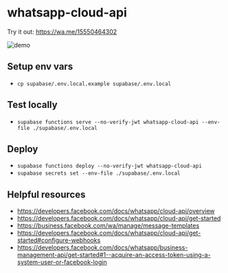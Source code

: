 # whatsapp-cloud-api

Try it out: https://wa.me/15550464302

![demo](./demo.gif)

## Setup env vars

- `cp supabase/.env.local.example supabase/.env.local`

## Test locally

- `supabase functions serve --no-verify-jwt whatsapp-cloud-api --env-file ./supabase/.env.local`


## Deploy

- `supabase functions deploy --no-verify-jwt whatsapp-cloud-api`
- `supabase secrets set --env-file ./supabase/.env.local`

## Helpful resources

- https://developers.facebook.com/docs/whatsapp/cloud-api/overview
- https://developers.facebook.com/docs/whatsapp/cloud-api/get-started
- https://business.facebook.com/wa/manage/message-templates
- https://developers.facebook.com/docs/whatsapp/cloud-api/get-started#configure-webhooks
- https://developers.facebook.com/docs/whatsapp/business-management-api/get-started#1--acquire-an-access-token-using-a-system-user-or-facebook-login